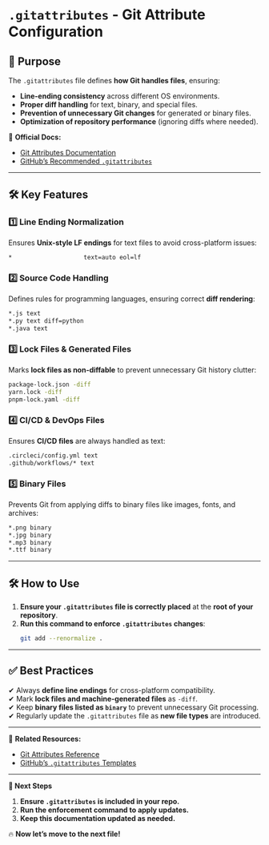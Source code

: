 # `.gitattributes` - Git Attribute Configuration

## **📌 Purpose**
The `.gitattributes` file defines **how Git handles files**, ensuring:
- **Line-ending consistency** across different OS environments.
- **Proper diff handling** for text, binary, and special files.
- **Prevention of unnecessary Git changes** for generated or binary files.
- **Optimization of repository performance** (ignoring diffs where needed).

📖 **Official Docs:**  
- [Git Attributes Documentation](https://git-scm.com/docs/gitattributes)  
- [GitHub’s Recommended `.gitattributes`](https://github.com/github/gitignore)  

---

## **🛠 Key Features**
### **1️⃣ Line Ending Normalization**
Ensures **Unix-style LF endings** for text files to avoid cross-platform issues:  
```sh
*                    text=auto eol=lf
```  

### **2️⃣ Source Code Handling**
Defines rules for programming languages, ensuring correct **diff rendering**:  
```sh
*.js text
*.py text diff=python
*.java text
``` 

### **3️⃣ Lock Files & Generated Files**
Marks **lock files as non-diffable** to prevent unnecessary Git history clutter:  
```sh
package-lock.json -diff
yarn.lock -diff
pnpm-lock.yaml -diff
```  

### **4️⃣ CI/CD & DevOps Files**
Ensures **CI/CD files** are always handled as text:  
```sh
.circleci/config.yml text
.github/workflows/* text
```  

### **5️⃣ Binary Files**
Prevents Git from applying diffs to binary files like images, fonts, and archives:  
```sh
*.png binary
*.jpg binary
*.mp3 binary
*.ttf binary
```  

---

## **🛠 How to Use**
1. **Ensure your `.gitattributes` file is correctly placed** at the **root of your repository**.  
2. **Run this command to enforce `.gitattributes` changes**:  
   ```sh
   git add --renormalize .
   ```  

---

## **✅ Best Practices**
✔ Always **define line endings** for cross-platform compatibility.  
✔ Mark **lock files and machine-generated files** as `-diff`.  
✔ Keep **binary files listed as `binary`** to prevent unnecessary Git processing.  
✔ Regularly update the `.gitattributes` file as **new file types** are introduced.  

---

🔗 **Related Resources:**  
- [Git Attributes Reference](https://git-scm.com/book/en/v2/Customizing-Git-Git-Attributes)  
- [GitHub’s `.gitattributes` Templates](https://github.com/alexkaratarakis/gitattributes)  

---

**🚀 Next Steps**  
1. **Ensure `.gitattributes` is included in your repo.**  
2. **Run the enforcement command to apply updates.**  
3. **Keep this documentation updated as needed.**  

🔥 **Now let’s move to the next file!**  
